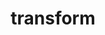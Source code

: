 ---
title: "transform"
description: "Tested with values `matrix`, `translate`, `scale`, `rotate`, `skew`, `scale translate`."
category: css
last_test_date: "2019-02-28"
test_url: "/tests/css-visual-effects.html"
test_results_url: "https://app.emailonacid.com/app/acidtest/DhTRmGsVH6uobU4pHD3CasJywfBL4HnEjA1LOF8f9ctso/list"
stats: {
    apple-mail: {
        macos: {
            "12.4": "y"
        },
        ios: {
            "12.1": "y"
        }
    },
    gmail: {
        desktop-webmail: {
            "2019-02": "n"
        },
        ios: {
            "2019-02": "n"
        },
        android: {
            "2019-02": "n"
        }
    },
    outlook: {
        windows: {
            "2007": "n",
            "2010": "n",
            "2013": "n",
            "2016": "n",
            "2019": "n"
        },
        windows-10-mail: {
            "2019-02": "n"
        },
        macos: {
            "2019-02": "y"
        },
        outlook-com: {
            "2019-02": "n"
        },
        ios: {
            "2019-02": "n"
        },
        android: {
            "2019-02": "n"
        }
    },
    yahoo: {
        desktop-webmail: {
            "2019-02": "n"
        },
        ios: {
            "2019-02": "n"
        },
        android: {
            "2019-02": "n"
        }
    },
    aol: {
        desktop-webmail: {
            "2019-02": "n"
        },
        ios: {
            "2019-02": "n"
        },
        android: {
            "2019-02": "n"
        }
    },
    samsung-email: {
        android: {
            "5.0.10.2": "y"
        }
    }
}
notes_by_num: {
    "1": "Partial. `scale translate` is not supported."
}
---
